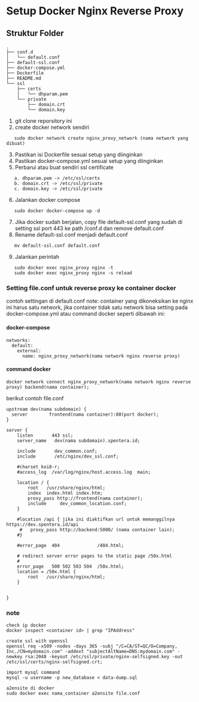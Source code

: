 # Setup Docker Nginx Reverse Proxy

## Struktur Folder

```
.
├── conf.d
│   └── default.conf
├── default-ssl.conf
├── docker-compose.yml
├── Dockerfile
├── README.md
└── ssl
    ├── certs
    │   └── dhparam.pem
    └── private
        ├── domain.crt
        └── domain.key
```

1. git clone reporsitory ini
2. create docker network sendiri
```
   sudo docker network create nginx_proxy_network (nama network yang dibuat)
```
3. Pastikan isi Dockerfile sesuai setup yang diinginkan
4. Pastikan docker-compose.yml sesuai setup yang diinginkan
5. Perbarui atau buat sendiri ssl certificate
```
   a. dhparam.pem -> /etc/ssl/certs
   b. domain.crt -> /etc/ssl/private
   c. domain.key -> /etc/ssl/private
```
6. Jalankan docker compose
```
   sudo docker docker-compose up -d
```
7. Jika docker sudah berjalan, copy file default-ssl.conf yang sudah di setting ssl port 443 ke path /conf.d dan remove default.conf
8. Rename default-ssl.conf menjadi default.conf
```
   mv default-ssl.conf default.conf
```
9. Jalankan perintah
```
   sudo docker exec nginx_proxy nginx -t
   sudo docker exec nginx_proxy nginx -s reload
```

### Setting file.conf untuk reverse proxy ke container docker
contoh settingan di default.conf
note: container yang dikoneksikan ke nginx ini harus satu network, jika container tidak satu network bisa setting pada docker-compose.yml atau command docker seperti dibawah ini:
#### docker-compose
```
networks:
  default:
    external:
      name: nginx_proxy_network(nama network nginx reverse proxy)
```
#### command docker
```
docker network connect nginx_proxy_network(nama network nginx reverse proxy) backend(nama container);
```
berikut contoh  file.conf

```
upstream dev(nama subdomain) {
  server        frontend(nama container):80(port docker);
}

server {
    listen       443 ssl;
    server_name   dev(nama subdomain).spentera.id;
    
    include       dev_common.conf;
    include       /etc/nginx/dev_ssl.conf;
 
    #charset koi8-r;
    #access_log  /var/log/nginx/host.access.log  main;

    location / {
        root   /usr/share/nginx/html;
        index  index.html index.htm;
        proxy_pass http://frontend(nama container); 
        include     dev_common_location.conf;
    }
    
    #location /api { jika ini diaktifkan url untuk memanggilnya https://dev.spentera.id/api
     #   proxy_pass http://backend:5000/ (nama container lain);
    #}
	
    #error_page  404              /404.html;

    # redirect server error pages to the static page /50x.html
    #
    error_page   500 502 503 504  /50x.html;
    location = /50x.html {
        root   /usr/share/nginx/html;
    }

   
}
```
### note
```
check ip docker
docker inspect <container id> | grep "IPAddress"

create ssl with openssl
openssl req -x509 -nodes -days 365 -subj "/C=CA/ST=QC/O=Company, Inc./CN=mydomain.com" -addext "subjectAltName=DNS:mydomain.com" -newkey rsa:2048 -keyout /etc/ssl/private/nginx-selfsigned.key -out /etc/ssl/certs/nginx-selfsigned.crt;

import mysql command
mysql -u username -p new_database < data-dump.sql

a2ensite di docker
sudo docker exec nama_container a2ensite file.conf
```
